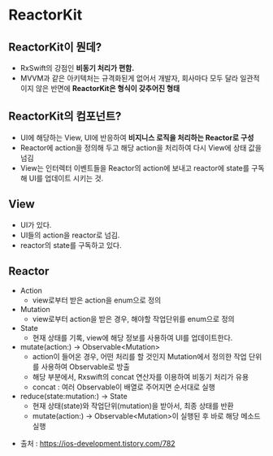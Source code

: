 # ReactorKit 

## ReactorKit이 뭔데?
- RxSwift의 강점인 <b>비동기 처리가 편함.</b>
- MVVM과 같은 아키텍처는 규격화된게 없어서 개발자, 회사마다 모두 달라 일관적이지 않은 반면에 <b>ReactorKit은 형식이 갖추어진 형태 </b>


## ReactorKit의 컴포넌트?
- UI에 해당하는 View, UI에 반응하여 <b>비지니스 로직을 처리하는 Reactor로 구성 </b>       
- Reactor에 action을 정의해 두고 해당 action을 처리하여 다시 View에 상태 값을 넘김
- View는 인터렉터 이벤트들을 Reactor의 action에 보내고 reactor에 state를 구독해 UI를 업데이트 시키는 것. 

## View
- UI가 있다.
- UI들의 action을 reactor로 넘김.
- reactor의 state를 구독하고 있다.

## Reactor 
- Action
    - view로부터 받은 action을 enum으로 정의
- Mutation
    - view로부터 action을 받은 경우, 해야할 작업단위를 enum으로 정의
- State
    - 현재 상태를 기록, view에 해당 정보를 사용하여 UI를 업데이트한다.
- mutate(action:) -> Observable<Mutation\>
    - action이 들어온 경우, 어떤 처리를 할 것인지 Mutation에서 정의한 작업 단위를 사용하여 Observable로 방출
    - 해당 부분에서, Rxswift의 concat 연산자를 이용하여 비동기 처리가 유용 
    - concat : 여러 Observable이 배열로 주어지면 순서대로 실행
- reduce(state:mutation:) -> State
    - 현재 상태(state)와 작업단위(mutation)을 받아서, 최종 상태를 반환
    - mutate(action:) -> Observable<Mutation\>이 실행된 후 바로 해당 메소드 실행

* 출처 : https://ios-development.tistory.com/782